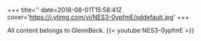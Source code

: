 +++
title=''
date=2018-08-01T15:58:41Z
cover='https://i.ytimg.com/vi/NES3-0ypfmE/sddefault.jpg'
+++

All content belongs to GlennBeck.
{{< youtube NES3-0ypfmE >}}
